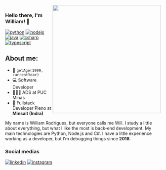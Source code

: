 <img align="right" src="https://github.com/willy-r/willy-r/assets/47596121/f9642d67-10f1-4283-9317-1b9ccc869da9" height="350"/>

### Hello there, I'm William! 👋

[![python][python]][python-url]
[![nodejs][nodejs]][nodejs-url]
[![java][java]][java-url]
[![csharp][csharp]][csharp-url]
[![typescript][typescript]][typescript-url]

## About me:
- 🎂 `getAge(1999, currentYear)`
- 💻 Software Developer
- 🧑🏻‍🎓 ADS at PUC Minas
- 💼 Fullstack Developer Pleno at **Minsait (Indra)**

My name is William Rodrigues, but everyone calls me Will. I study a little about everything, but what I like the most is back-end development. My main technologies are Python, Node.js and C#. I have a little experience working as a developer, but I'm debugging things since **2018**.

### Social medias
[![linkedin][linkedin]][linkedin-url]
[![instagram][instagram]][instagram-url]



[python]: https://img.shields.io/badge/Python-3776AB.svg?style=for-the-badge&logo=Python&logoColor=white
[python-url]: https://www.python.org/
[nodejs]: https://img.shields.io/badge/Node.js-339933.svg?style=for-the-badge&logo=nodedotjs&logoColor=white
[nodejs-url]: https://nodejs.org/en
[java]: https://img.shields.io/badge/java-%23ED8B00.svg?style=for-the-badge&logo=openjdk&logoColor=white
[java-url]: https://www.java.com/pt-BR/
[typescript]: https://img.shields.io/badge/TypeScript-3178C6.svg?style=for-the-badge&logo=TypeScript&logoColor=white
[typescript-url]: https://www.typescriptlang.org/
[crystal]: https://img.shields.io/badge/Crystal-000000.svg?style=for-the-badge&logo=Crystal&logoColor=white
[crystal-url]: https://crystal-lang.org/
[ruby]: https://img.shields.io/badge/ruby-%23CC342D.svg?style=for-the-badge&logo=ruby&logoColor=white
[ruby-url]: https://www.ruby-lang.org/en/
[csharp]: https://img.shields.io/badge/C%23-239120?style=for-the-badge&logo=c-sharp&logoColor=white
[csharp-url]: https://dotnet.microsoft.com/pt-br/languages/csharp

[linkedin]: https://img.shields.io/badge/LinkedIn-0A66C2.svg?style=for-the-badge&logo=LinkedIn&logoColor=white
[linkedin-url]: https://www.linkedin.com/in/william-rodrigues-dev/
[instagram]: https://img.shields.io/badge/Instagram-E4405F.svg?style=for-the-badge&logo=Instagram&logoColor=white
[instagram-url]: https://www.instagram.com/lliw.r/

